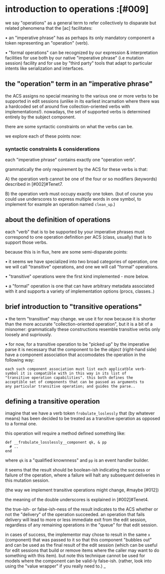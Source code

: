# introduction to operations :[#009]

we say "operations" as a general term to refer collectively to
disparate but related phenomena that the [ac] facilitates:

  • an "imperative phrase" has as perhaps its only mandatory
    component a token representing an "operation" (verb).

  • "formal operations" can be recognized by our expression &
    interpretation facilities for use both by our native
    "imperative phrase" (i.e mutation session) facility and
    for use by "third party" tools that adapt to particular
    intents like serialization and interfaces.




## the "operation" term in an "imperative phrase"

the ACS assigns no special meaning to the various one or more verbs to be
supported in edit sessions (unlike in its earliest incarnation where
there was a hardcoded set of around five collection-oriented verbs with
implementations!). nowadays, the set of supported verbs is determined
entirely by the subject component.

there are some syntactic constraints on what the verbs can be.

we explore each of these points now:




### syntactic constraints & considerations

each "imperative phrase" contains exactly one "operation verb".

grammatically the only requirement by the ACS for these verbs is that:

  A) the operation verb cannot be one of the four or so modifiers
     (keywords) described in [#002]#Tenet7.

  B) the operation verb must occupy exactly one token. (but of course
     you could use underscores to express multiple words in one symbol,
     to implement for example an operation named `clean_up`.)




## about the definition of operations

each "verb" that is to be supported by your imperative phrases must
correspond to one operation definition per ACS (class, usually) that is
to support those verbs.

because this is in flux, here are some semi-disparate points:

  • it seems we have specialized into two broad categories of operation,
    one we will call "transitive" operations, and one we will call
    "formal" operations.

  • "transitive" operations were the first kind implemented - more below.

  • a "formal" operation is one that can have arbitrary metadata
    associated with it and supports
    a variety of implementation options (procs, classes..)




## brief introduction to "transitive operations"

  • the term "transitive" may change. we use it for now because it is
    shorter than the more accurate "collection-oriented operation",
    but it is a bit of a misnomer: grammatically these constructions
    resemble transitive verbs only loosely and supriously.

  • for now, for a transitive operation to be "picked up" by the
    imperative parse it is necessary that the component to be the
    *object* (right-hand side) have a component association that
    accomodates the operation in the following way:

    each such component association must list each applicatble verb-
    symbol it is compatible with in this way in its list of
    "transitive operation capabilities". this both defines the
    acceptible set of components that can be passed as arguments to
    any particular transitive operation; and guides the parse..




## defining a transitive operation

imagine that we have a verb token `frobulate_loslessly` that (by
whatever means) has been decided to be treated as a transitive
operation as opposed to a formal one.

this operation will require a method defined something like:

    def __frobulate_losslessly__component qk, & pp
      # ..
    end

where `qk` is a "qualified knownness" and `pp` is an event handler
builder.

it seems that the result should be boolean-ish indicating the success
or failure of the operation, where a failure will halt any subsequent
deliveries in this mutation session.

(the way we implement transitive operations might change, #maybe [#012])


the meaning of the double underscores is explained in [#002]#Tenet4.

the true-ish- or false-ish-ness of the result indicates to the ACS
whether or not the "delivery" of the operation succeeded. an operation
that fails delivery will lead to more or less immediate exit from the
edit session, regardless of any remaining operations in the "queue" for
that edit session.

in cases of success, the implementor may chose to result in the same `x`
(component) that was passed to it so that this component "bubbles out" and
can be used as the final result of the edit session (which can be useful
for edit sessions that build or remove items where the caller may want to
do something with this item). but note this technique cannot be used for
models where the component can be valid-ly false-ish. (rather, look into
using the "value wrapper" if you really need to.)
_
